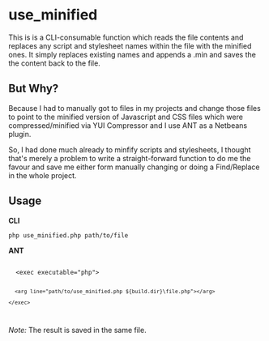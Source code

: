 use_minified
======

This is is a CLI-consumable function which reads the file contents and replaces any script and stylesheet names within the file with the minified ones. It simply replaces existing names and appends a .min and saves the the content back to the file.

But Why?
---

Because I had to manually got to files in my projects and change those files to point to the minified version of Javascript and CSS files which were compressed/minified via YUI Compressor and I use ANT as a Netbeans plugin.

So, I had done much already to minfify scripts and stylesheets, I thought that's merely a problem to write a straight-forward function to do me the favour and save me either form manually changing or doing a Find/Replace in the whole project.

Usage
---

<strong>CLI</strong>

<code>php use_minified.php path/to/file</code>

<strong>ANT</strong>

<code>
  &lt;exec executable="php">
  
      <arg line="path/to/use_minified.php ${build.dir}\file.php"></arg>
      
	</exec>
</code>
  

<em>Note:</em> The result is saved in the same file.
